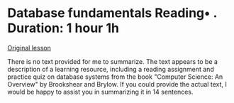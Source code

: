 # Database fundamentals Reading• . Duration: 1 hour 1h

[Original lesson](https://www.coursera.org/learn/uol-how-computers-work/supplement/becb4/database-fundamentals)

There is no text provided for me to summarize. The text appears to be a description of a learning resource, including a reading assignment and practice quiz on database systems from the book "Computer Science: An Overview" by Brookshear and Brylow. If you could provide the actual text, I would be happy to assist you in summarizing it in 14 sentences.

